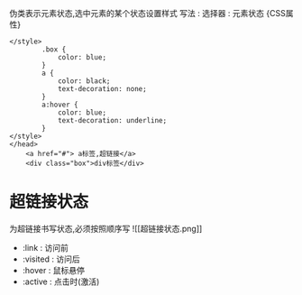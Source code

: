 伪类表示元素状态,选中元素的某个状态设置样式
写法 : 选择器 : 元素状态 {CSS属性}
```
</style>
		.box {
            color: blue;
        }
        a {
            color: black;
            text-decoration: none;
        }
        a:hover {
            color: blue;
            text-decoration: underline;    
        }
</style>
</head>
    <a href="#"> a标签,超链接</a>
    <div class="box">div标签</div>
```
# 超链接状态
为超链接书写状态,必须按照顺序写
![[超链接状态.png]]
 + :link : 访问前
 + :visited : 访问后
 + :hover : 鼠标悬停
 + :active : 点击时(激活)